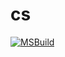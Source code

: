 # cs

[![MSBuild](https://github.com/cslroot/cs/actions/workflows/msbuild.yml/badge.svg)](https://github.com/cslroot/cs/actions/workflows/msbuild.yml)
